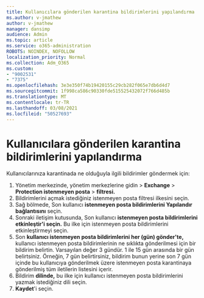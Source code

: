 ```yaml
---
title: Kullanıcılara gönderilen karantina bildirimlerini yapılandırma
ms.author: v-jmathew
author: v-jmathew
manager: dansimp
audience: Admin
ms.topic: article
ms.service: o365-administration
ROBOTS: NOINDEX, NOFOLLOW
localization_priority: Normal
ms.collection: Adm_O365
ms.custom:
- "9002531"
- "7375"
ms.openlocfilehash: 3e3e350f74b19420155c29cb282f065e7db6d4d7
ms.sourcegitcommit: 1f998ca586c90330fde515525432072f766d485b
ms.translationtype: MT
ms.contentlocale: tr-TR
ms.lasthandoff: 03/08/2021
ms.locfileid: "50527693"
---
```

# <a name="configure-quarantine-notifications-sent-to-users"></a>Kullanıcılara gönderilen karantina bildirimlerini yapılandırma

Kullanıcılarınıza karantinada ne olduğuyla ilgili bildirimler göndermek için:

1. Yönetim merkezinde, yönetim merkezlerine gidin  >  **Exchange**  >  **Protection istenmeyen posta**  >  **filtresi.**
2. Bildirimlerini açmak istediğiniz istenmeyen posta filtresi ilkesini seçin.
3. Sağ bölmede, Son kullanıcı **istenmeyen posta bildirimlerini Yapılandır bağlantısını** seçin.
4. Sonraki iletişim kutusunda, Son kullanıcı **istenmeyen posta bildirimlerini etkinleştir'i seçin.** Bu ilke için istenmeyen posta bildirimlerini etkinleştirmeyi seçin.
5. Son **kullanıcı istenmeyen posta bildirimlerini her (gün) gönder'te,** kullanıcı istenmeyen posta bildirimlerinin ne sıklıkta gönderilmesi için bir bildirim belirtin. Varsayılan değer 3 gündür. 1 ile 15 gün arasında bir gün belirtsiniz. Örneğin, 7 gün belirtirsiniz, bildirim bunun yerine son 7 gün içinde bu kullanıcıya gönderilmek üzere istenmeyen posta karantinaya gönderilmiş tüm iletilerin listesini içerir.
6. Bildirim **dilinde,** bu ilke için kullanıcı istenmeyen posta bildirimlerini yazmak istediğiniz dili seçin.
7. **Kaydet**'i seçin.
